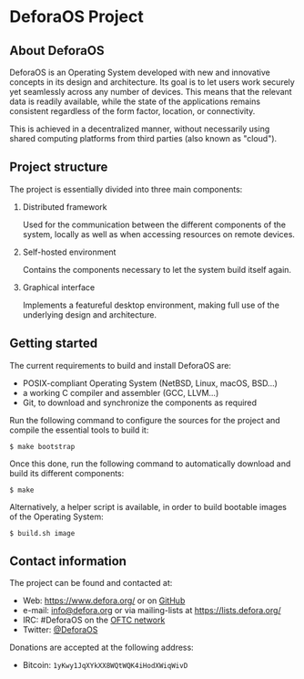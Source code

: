 DeforaOS Project
================

About DeforaOS
--------------

DeforaOS is an Operating System developed with new and innovative concepts in
its design and architecture. Its goal is to let users work securely yet
seamlessly across any number of devices. This means that the relevant data is
readily available, while the state of the applications remains consistent
regardless of the form factor, location, or connectivity.

This is achieved in a decentralized manner, without necessarily using shared
computing platforms from third parties (also known as "cloud").

Project structure
-----------------

The project is essentially divided into three main components:

1. Distributed framework

   Used for the communication between the different components of the system,
   locally as well as when accessing resources on remote devices.

2. Self-hosted environment

   Contains the components necessary to let the system build itself again.

3. Graphical interface

   Implements a featureful desktop environment, making full use of the
   underlying design and architecture.

Getting started
---------------

The current requirements to build and install DeforaOS are:

 * POSIX-compliant Operating System (NetBSD, Linux, macOS, BSD...)
 * a working C compiler and assembler (GCC, LLVM...)
 * Git, to download and synchronize the components as required

Run the following command to configure the sources for the project and compile
the essential tools to build it:

    $ make bootstrap

Once this done, run the following command to automatically download and build
its different components:

    $ make

Alternatively, a helper script is available, in order to build bootable images
of the Operating System:

    $ build.sh image

Contact information
-------------------

The project can be found and contacted at:

 * Web:     https://www.defora.org/ or on [GitHub](https://github.com/DeforaOS)
 * e-mail:  info@defora.org or via mailing-lists at https://lists.defora.org/
 * IRC:     #DeforaOS on the [OFTC network](https://www.oftc.net/)
 * Twitter: [@DeforaOS](https://twitter.com/DeforaOS)

Donations are accepted at the following address:

 * Bitcoin: `1yKwy1JqXYkXX8WQtWQK4iHodXWiqWivD`

